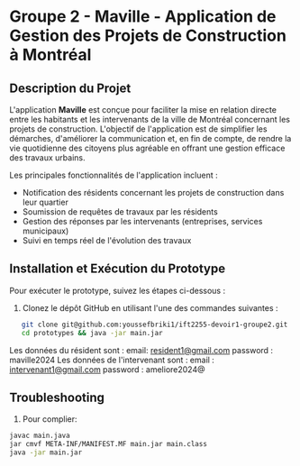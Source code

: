 # Groupe 2 - Maville - Application de Gestion des Projets de Construction à Montréal

## Description du Projet

L'application **Maville** est conçue pour faciliter la mise en relation directe entre les habitants et les intervenants de la ville de Montréal concernant les projets de construction. L'objectif de l'application est de simplifier les démarches, d'améliorer la communication et, en fin de compte, de rendre la vie quotidienne des citoyens plus agréable en offrant une gestion efficace des travaux urbains.

Les principales fonctionnalités de l'application incluent :

- Notification des résidents concernant les projets de construction dans leur quartier
- Soumission de requêtes de travaux par les résidents
- Gestion des réponses par les intervenants (entreprises, services municipaux)
- Suivi en temps réel de l'évolution des travaux

## Installation et Exécution du Prototype

Pour exécuter le prototype, suivez les étapes ci-dessous :

1. Clonez le dépôt GitHub en utilisant l'une des commandes suivantes :

```bash
   git clone git@github.com:youssefbriki1/ift2255-devoir1-groupe2.git
   cd prototypes && java -jar main.jar
```


Les données du résident sont : email: resident1@gmail.com password : maville2024 
Les données de l'intervenant sont : email : intervenant1@gmail.com password : ameliore2024@


## Troubleshooting

1. Pour complier: 

```bash
javac main.java
jar cmvf META-INF/MANIFEST.MF main.jar main.class
java -jar main.jar

```